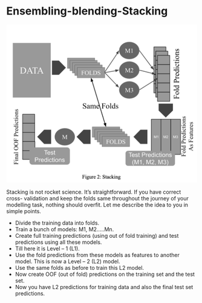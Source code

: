 # Ensembling-blending-Stacking
<img src="Ensemble_blending_Stacking.png" />

Stacking is not rocket science. It’s straightforward. If you have correct cross- validation and keep the folds same throughout the journey of your modelling task, nothing should overfit.
Let me describe the idea to you in simple points.
- Divide the training data into folds.
- Train a bunch of models: M1, M2.....Mn.
- Create full training predictions (using out of fold training) and test
predictions using all these models.
- Till here it is Level – 1 (L1).
- Use the fold predictions from these models as features to another model.
This is now a Level – 2 (L2) model.
- Use the same folds as before to train this L2 model.
- Now create OOF (out of fold) predictions on the training set and the test
set.
- Now you have L2 predictions for training data and also the final test set
predictions.
